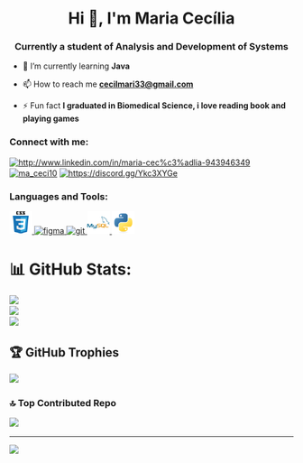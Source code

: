 <h1 align="center">Hi 👋, I'm Maria Cecília</h1>
<h3 align="center">Currently a student of Analysis and Development of Systems</h3>

- 🌱 I’m currently learning **Java**

- 📫 How to reach me **cecilmari33@gmail.com**

- ⚡ Fun fact **I graduated in Biomedical Science, i love reading book and playing games**

<h3 align="left">Connect with me:</h3>
<p align="left">
<a href="https://linkedin.com/in/http://www.linkedin.com/in/maria-cec%c3%adlia-943946349" target="blank"><img align="center" src="https://raw.githubusercontent.com/rahuldkjain/github-profile-readme-generator/master/src/images/icons/Social/linked-in-alt.svg" alt="http://www.linkedin.com/in/maria-cec%c3%adlia-943946349" height="30" width="40" /></a>
<a href="https://instagram.com/ma_ceci10" target="blank"><img align="center" src="https://raw.githubusercontent.com/rahuldkjain/github-profile-readme-generator/master/src/images/icons/Social/instagram.svg" alt="ma_ceci10" height="30" width="40" /></a>
<a href="https://discord.gg/https://discord.gg/Ykc3XYGe" target="blank"><img align="center" src="https://raw.githubusercontent.com/rahuldkjain/github-profile-readme-generator/master/src/images/icons/Social/discord.svg" alt="https://discord.gg/Ykc3XYGe" height="30" width="40" /></a>
</p>

<h3 align="left">Languages and Tools:</h3>
<p align="left"> <a href="https://www.w3schools.com/css/" target="_blank" rel="noreferrer"> <img src="https://raw.githubusercontent.com/devicons/devicon/master/icons/css3/css3-original-wordmark.svg" alt="css3" width="40" height="40"/> </a> <a href="https://www.figma.com/" target="_blank" rel="noreferrer"> <img src="https://www.vectorlogo.zone/logos/figma/figma-icon.svg" alt="figma" width="40" height="40"/> </a> <a href="https://git-scm.com/" target="_blank" rel="noreferrer"> <img src="https://www.vectorlogo.zone/logos/git-scm/git-scm-icon.svg" alt="git" width="40" height="40"/> </a> <a href="https://www.mysql.com/" target="_blank" rel="noreferrer"> <img src="https://raw.githubusercontent.com/devicons/devicon/master/icons/mysql/mysql-original-wordmark.svg" alt="mysql" width="40" height="40"/> </a> <a href="https://www.python.org" target="_blank" rel="noreferrer"> <img src="https://raw.githubusercontent.com/devicons/devicon/master/icons/python/python-original.svg" alt="python" width="40" height="40"/> </a> </p>

# 📊 GitHub Stats:
![](https://github-readme-stats.vercel.app/api?username=C-26hub&theme=dark&hide_border=false&include_all_commits=false&count_private=false)<br/>
![](https://nirzak-streak-stats.vercel.app/?user=C-26hub&theme=dark&hide_border=false)<br/>
![](https://github-readme-stats.vercel.app/api/top-langs/?username=C-26hub&theme=dark&hide_border=false&include_all_commits=false&count_private=false&layout=compact)

## 🏆 GitHub Trophies
![](https://github-profile-trophy.vercel.app/?username=C-26hub&theme=radical&no-frame=false&no-bg=true&margin-w=4)

### 🔝 Top Contributed Repo
![](https://github-contributor-stats.vercel.app/api?username=C-26hub&limit=5&theme=dark&combine_all_yearly_contributions=true)

---
[![](https://visitcount.itsvg.in/api?id=C-26hub&icon=5&color=0)](https://visitcount.itsvg.in)

<!-- Proudly created with GPRM ( https://gprm.itsvg.in ) -->
